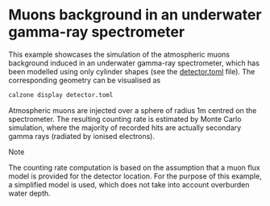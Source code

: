 # Muons background in an underwater gamma-ray spectrometer

This example showcases the simulation of the atmospheric muons background
induced in an underwater gamma-ray spectrometer, which has been modelled using
only cylinder shapes (see the [detector.toml](detector.toml) file). The
corresponding geometry can be visualised as

```bash
calzone display detector.toml
```

Atmospheric muons are injected over a sphere of radius 1m centred on the
spectrometer. The resulting counting rate is estimated by Monte Carlo
simulation, where the majority of recorded hits are actually secondary gamma
rays (radiated by ionised electrons).

> [!NOTE]
>
> The counting rate computation is based on the assumption that a muon flux
> model is provided for the detector location. For the purpose of this example,
> a simplified model is used, which does not take into account overburden water
> depth.
